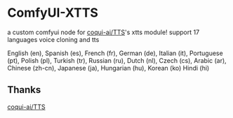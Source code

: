# ComfyUI-XTTS
a custom comfyui node for [coqui-ai/TTS](https://github.com/coqui-ai/TTS.git)'s xtts module! support 17 languages voice cloning and tts

 English (en), Spanish (es), French (fr), German (de), Italian (it), Portuguese (pt), Polish (pl), Turkish (tr), Russian (ru), Dutch (nl), Czech (cs), Arabic (ar), Chinese (zh-cn), Japanese (ja), Hungarian (hu), Korean (ko) Hindi (hi)

## Thanks
[coqui-ai/TTS](https://github.com/coqui-ai/TTS.git)
